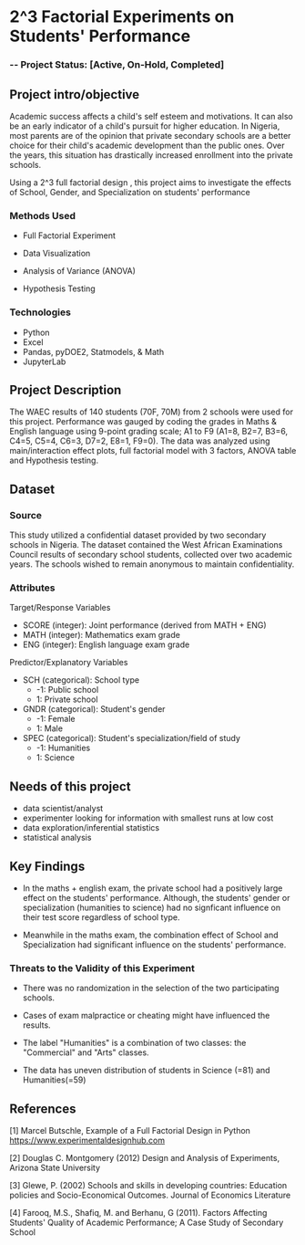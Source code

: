 # 2^3 Factorial Experiments on Students' Performance

### -- Project Status: [Active, On-Hold, Completed]
## Project intro/objective
Academic success affects a child's self esteem and motivations. It can also be an early indicator of a child's pursuit for higher education. In Nigeria, most parents are of the opinion that private secondary schools are a better choice for their child's academic development than the public ones. Over the years, this situation has drastically increased enrollment into the private schools.


Using a 2^3 full factorial design , this project aims to investigate the effects of School, Gender, and Specialization on students' performance

### Methods Used

* Full Factorial Experiment 

* Data Visualization

* Analysis of Variance (ANOVA) 

* Hypothesis Testing

### Technologies

* Python
* Excel
* Pandas, pyDOE2, Statmodels, & Math
* JupyterLab

## Project Description
The WAEC results of 140  students (70F, 70M) from 2 schools were used for this project. Performance was gauged by coding the grades in Maths & English language using 9-point grading scale; A1 to F9 (A1=8, B2=7, B3=6, C4=5, C5=4, C6=3, D7=2, E8=1, F9=0). The data was analyzed using main/interaction effect plots, full factorial model with 3 factors, ANOVA table and Hypothesis testing.

## Dataset 
### Source 
This study utilized a confidential dataset provided by two secondary schools in Nigeria. The dataset contained the West African Examinations Council results of secondary school students, collected over two academic years. The schools wished to remain anonymous to maintain confidentiality.
### Attributes

Target/Response Variables

- SCORE (integer): Joint performance (derived from MATH + ENG)
- MATH (integer): Mathematics exam grade
- ENG (integer): English language exam grade


Predictor/Explanatory Variables

- SCH (categorical): School type
    - -1: Public school
    - 1: Private school
- GNDR (categorical): Student's gender
    - -1: Female
    - 1: Male
- SPEC (categorical): Student's specialization/field of study
    - -1: Humanities
    - 1: Science

## Needs of this project
* data scientist/analyst
* experimenter looking for information with smallest runs at low cost
* data exploration/inferential statistics
* statistical analysis

## Key Findings

* In the maths + english exam, the private school had a positively large effect on the students' performance. Although, the students'
gender or specialization (humanities to science) had no signficant influence on their test score regardless of school type.

* Meanwhile in the maths exam, the combination effect of School and Specialization had significant influence on the students' performance.

### Threats to the Validity of this Experiment

* There was no randomization in the selection of the two participating schools.

* Cases of exam malpractice or cheating might have influenced the results.

* The label "Humanities" is a combination of two classes: the "Commercial" and "Arts" classes.

* The data has uneven distribution of students in Science (=81) and Humanities(=59)

## References
[1]  Marcel Butschle, Example of a Full Factorial Design in Python https://www.experimentaldesignhub.com

[2] Douglas C. Montgomery (2012) Design and Analysis of Experiments, Arizona State University

[3] Glewe, P. (2002) Schools and skills in developing countries: Education policies and Socio-Economical Outcomes. Journal of Economics Literature

[4] Farooq, M.S., Shafiq, M. and Berhanu, G (2011). Factors Affecting Students' Quality of Academic Performance; A Case Study of Secondary School




